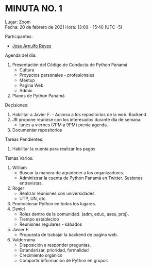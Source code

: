 # MINUTA NO. 1

Lugar: Zoom  
Fecha: 20 de febrero de 2021
Hora: 13:00 - 15:40 (UTC -5)


Participantes:

- [Jose Arnulfo Reyes](https://www.linkedin.com/in/arnulfo-rh/)


Agenda del día:

1. Presentación del Código de Conducta de Python Panamá
      - Cultura
      - Proyectos personales - profesionales
      - Meetup
      - Pagina Web
      - Admin
2. Planes de Python Panamá

Decisiones:

1. Habilitar a Javier F. - Acceso a los repositorios de la web. Backend
2. JR propone reunirse con los interesados durante día de semana.
      - lunes a viernes (7PM a 9PM) previa agenda.
3. Documentar repositorios

Tareas Pendientes:

1. Habilitar la cuenta para realizar los pagos

Temas Varios:

1. William
    - Buscar la manera de agradecer a los organizadores.
    - Administrar la cuenta de Python Panamá en Twitter. Sesiones entrevistas.
2. Roger
    - Realizar reuniones con universidades.
    - UTP, UN, etc.
3. Promocionar Python en todos los lugares.
4. Daniel
    - Roles dentro de la comunidad. (adm, educ, ases, proj).
    - Tiempo establecido
    - Reuniones regulares - sábados
5. Javier F.
    - Propuesta de trabajar la backend de pagina web.
6. Valderrama
    - Disposición a responder preguntas.
    - Estandarizar, prioridad, formalidad
    - Crecimiento orgánico
    - Compartir información de Python en grupos
